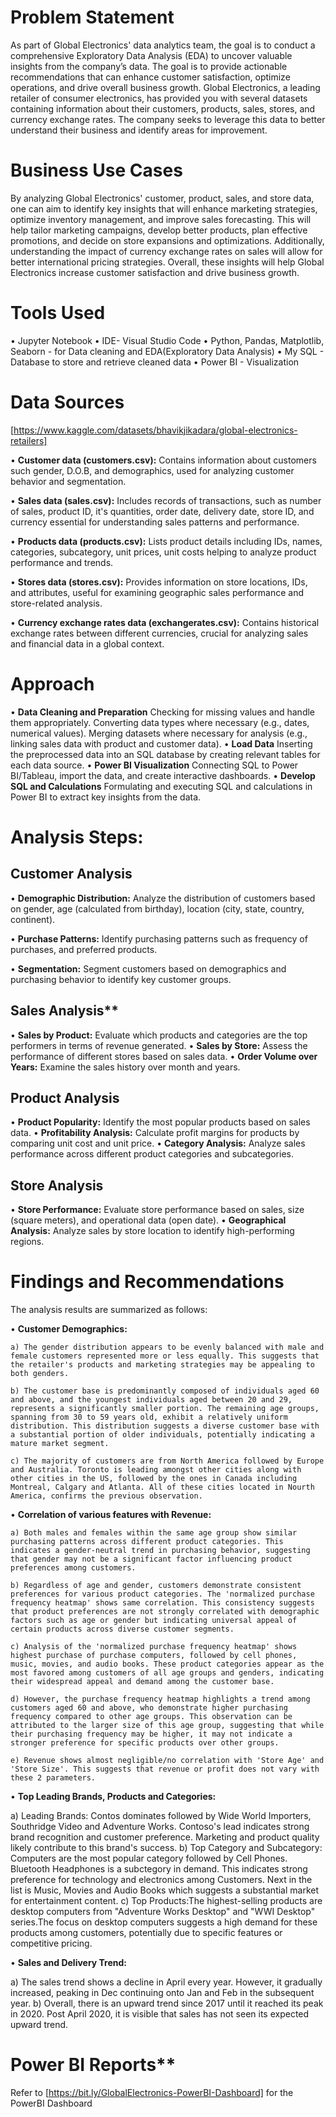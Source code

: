 # Problem Statement
As part of Global Electronics' data analytics team, the goal is to conduct a comprehensive Exploratory Data Analysis (EDA) to uncover valuable insights from the company’s data. The goal is to provide actionable recommendations that can enhance customer satisfaction, optimize operations, and drive overall business growth. Global Electronics, a leading retailer of consumer electronics, has provided you with several datasets containing information about their customers, products, sales, stores, and currency exchange rates. The company seeks to leverage this data to better understand their business and identify areas for improvement.

# Business Use Cases
By analyzing Global Electronics' customer, product, sales, and store data, one can aim to identify key insights that will enhance marketing strategies, optimize inventory management, and improve sales forecasting. This will help tailor marketing campaigns, develop better products, plan effective promotions, and decide on store expansions and optimizations. Additionally, understanding the impact of currency exchange rates on sales will allow for better international pricing strategies. Overall, these insights will help Global Electronics increase customer satisfaction and drive business growth.

# Tools Used
  • Jupyter Notebook
  • IDE- Visual Studio Code
  • Python, Pandas, Matplotlib, Seaborn - for Data cleaning and EDA(Exploratory Data Analysis)
  • My SQL - Database to store and retrieve cleaned data
  • Power BI - Visualization

# Data Sources
  [https://www.kaggle.com/datasets/bhavikjikadara/global-electronics-retailers]

  • **Customer data (customers.csv):** Contains information about customers such gender, D.O.B, and demographics, used for analyzing customer behavior and segmentation.
  
  • **Sales data (sales.csv):** Includes records of transactions, such as number of sales, product ID, it's quantities, order date, delivery date, store ID, and currency essential for understanding sales patterns and performance.
  
  • **Products data (products.csv):** Lists product details including IDs, names, categories, subcategory, unit prices, unit costs helping to analyze product performance and trends.
  
  • **Stores data (stores.csv):** Provides information on store locations, IDs, and attributes, useful for examining geographic sales performance and store-related analysis.
  
  • **Currency exchange rates data (exchangerates.csv):** Contains historical exchange rates between different currencies, crucial for analyzing sales and financial data in a global context.

# Approach
  • **Data Cleaning and Preparation**
    Checking for missing values and handle them appropriately. Converting data types where necessary (e.g., dates, numerical values). Merging datasets where necessary for analysis (e.g., linking sales data with 
    product and customer data).
 • **Load Data**
   Inserting the preprocessed data into an SQL database by creating relevant tables for each data source.
 • **Power BI Visualization**
   Connecting SQL to Power BI/Tableau, import the data, and create interactive dashboards.
 • **Develop SQL and Calculations**
   Formulating and executing SQL and calculations in Power BI to extract key insights from the data.

# Analysis Steps:
  ## **Customer Analysis**
  • **Demographic Distribution:** Analyze the distribution of customers based on gender, age (calculated from birthday), location (city, state, country, continent).
  
  • **Purchase Patterns:** Identify purchasing patterns such as frequency of purchases, and preferred products.
  
  • **Segmentation:** Segment customers based on demographics and purchasing behavior to identify key customer groups.

  ## Sales Analysis**
  • **Sales by Product:** Evaluate which products and categories are the top performers in terms of revenue generated.
  • **Sales by Store:** Assess the performance of different stores based on sales data.
  • **Order Volume over Years:** Examine the sales history over month and years.

  ## **Product Analysis**
  • **Product Popularity:** Identify the most popular products based on sales data.
  • **Profitability Analysis:** Calculate profit margins for products by comparing unit cost and unit price.
  • **Category Analysis:** Analyze sales performance across different product categories and subcategories.

  ## **Store Analysis**
  • **Store Performance:** Evaluate store performance based on sales, size (square meters), and operational data (open date).
  • **Geographical Analysis:** Analyze sales by store location to identify high-performing regions.
    
# Findings and Recommendations
  The analysis results are summarized as follows:
  
  • **Customer Demographics:**
  
    a) The gender distribution appears to be evenly balanced with male and female customers represented more or less equally. This suggests that the retailer's products and marketing strategies may be appealing to both genders.
    
    b) The customer base is predominantly composed of individuals aged 60 and above, and the youngest individuals aged between 20 and 29, represents a significantly smaller portion. The remaining age groups, spanning from 30 to 59 years old, exhibit a relatively uniform distribution. This distribution suggests a diverse customer base with a substantial portion of older individuals, potentially indicating a mature market segment.
    
    c) The majority of customers are from North America followed by Europe and Australia. Toronto is leading amongst other cities along with other cities in the US, followed by the ones in Canada including Montreal, Calgary and Atlanta. All of these cities located in Nourth America, confirms the previous observation.

  • **Correlation of various features with Revenue:**
  
    a) Both males and females within the same age group show similar purchasing patterns across different product categories. This indicates a gender-neutral trend in purchasing behavior, suggesting that gender may not be a significant factor influencing product preferences among customers.
    
    b) Regardless of age and gender, customers demonstrate consistent preferences for various product categories. The 'normalized purchase frequency heatmap' shows same correlation. This consistency suggests that product preferences are not strongly correlated with demographic factors such as age or gender but indicating universal appeal of certain products across diverse customer segments.
    
    c) Analysis of the 'normalized purchase frequency heatmap' shows highest purchase of purchase computers, followed by cell phones, music, movies, and audio books. These product categories appear as the most favored among customers of all age groups and genders, indicating their widespread appeal and demand among the customer base.
    
    d) However, the purchase frequency heatmap highlights a trend among customers aged 60 and above, who demonstrate higher purchasing frequency compared to other age groups. This observation can be attributed to the larger size of this age group, suggesting that while their purchasing frequency may be higher, it may not indicate a stronger preference for specific products over other groups.
    
    e) Revenue shows almost negligible/no correlation with 'Store Age' and 'Store Size'. This suggests that revenue or profit does not vary with these 2 parameters.
    
• **Top Leading Brands, Products and Categories:**

  a) Leading Brands: Contos dominates followed by Wide World Importers, Southridge Video and Adventure Works. Contoso's lead indicates strong brand recognition and customer preference. Marketing and product quality likely contribute to this brand's success.
  b) Top Category and Subcategory: Computers are the most popular category followed by Cell Phones. Bluetooth Headphones is a subctegory in demand. This indicates strong preference for technology and electronics among Customers. Next in the list is Music, Movies and Audio Books which suggests a substantial market for entertainment content.
  c) Top Products:The highest-selling products are desktop computers from "Adventure Works Desktop" and "WWI Desktop" series.The focus on desktop computers suggests a high demand for these products among customers, potentially due to specific features or competitive pricing.
  
• **Sales and Delivery Trend:**

  a) The sales trend shows a decline in April every year. However, it gradually increased, peaking in Dec continuing onto Jan and Feb in the subsequent year.
  b) Overall, there is an upward trend since 2017 until it reached its peak in 2020. Post April 2020, it is visible that sales has not seen its expected upward trend.
  
# Power BI Reports**
  Refer to [https://bit.ly/GlobalElectronics-PowerBI-Dashboard] for the PowerBI Dashboard
